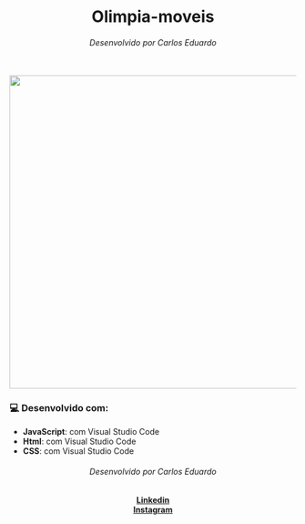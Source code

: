 
<div align="center">
  <h1>Olimpia-moveis</h1>
  <h6>Desenvolvido por Carlos Eduardo</h6>
</div>
<br>

<div align="center">
    <img src="https://user-images.githubusercontent.com/85941223/193705360-12ecdf89-51dc-4b61-9da3-5238cc4b7974.png" alt="" width="550">
</div>


### 💻 Desenvolvido com:

*  **JavaScript**: com Visual Studio Code 
*  **Html**: com Visual Studio Code 
*  **CSS**: com Visual Studio Code 


<div align="center">
    <h6>Desenvolvido por Carlos Eduardo</h6>
    <a href="https://www.linkedin.com/in/eduardo-gomes01/"><strong>Linkedin</strong></a></br>
    <a href="https://www.instagram.com/devcarloseduardo/"><strong>Instagram</strong></a>
</div>


